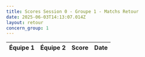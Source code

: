 ```yaml
---
title: Scores Session 0 - Groupe 1 - Matchs Retour
date: 2025-06-03T14:13:07.014Z
layout: retour
concern_group: 1
---
```




| Équipe 1 | Équipe 2 | Score | Date |
|----------|----------|-------|------|

